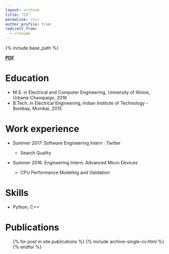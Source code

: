 ```yaml
---
layout: archive
title: "CV"
permalink: /cv/
author_profile: true
redirect_from:
  - /resume
---
```


{% include base_path %}

[**PDF**](https://ishansd.github.io/files/resume.pdf)

Education
======
* M.S. in Electrical and Computer Engineering, University of Illinois, Urbana-Champaign, 2018
* B.Tech. in Electrical Engineering, Indian Institute of Technology - Bombay, Mumbai, 2015


Work experience
======
* Summer 2017: Software Engineering Intern : Twitter
  * Search Quality

* Summer 2016: Engineering Intern: Advanced Micro Devices
  * CPU Performance Modeling and Validation
  
Skills
======
* Python, C++

Publications
======
  <ul>{% for post in site.publications %}
    {% include archive-single-cv.html %}
  {% endfor %}</ul>
  
